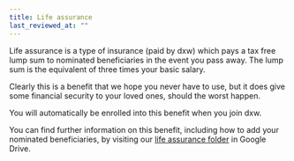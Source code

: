 ```yaml
---
title: Life assurance
last_reviewed_at: ""
---
```

Life assurance is a type of insurance (paid by dxw) which pays a tax free lump sum to nominated beneficiaries in the event you pass away. The lump sum is the equivalent of three times your basic salary.

Clearly this is a benefit that we hope you never have to use, but it does give some financial security to your loved ones, should the worst happen.

You will automatically be enrolled into this benefit when you join dxw.

You can find further information on this benefit, including how to add your nominated beneficiaries, by visiting our [life assurance folder](https://drive.google.com/drive/folders/1O8f_I3vMyVeVLavkC-yStIm2Ma5tuZWH) in Google Drive.
